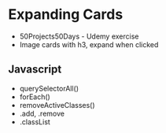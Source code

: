 # Expanding Cards

- 50Projects50Days - Udemy exercise
- Image cards with h3, expand when clicked

## Javascript

- querySelectorAll()
- forEach()
- removeActiveClasses()
- .add, .remove
- .classList
